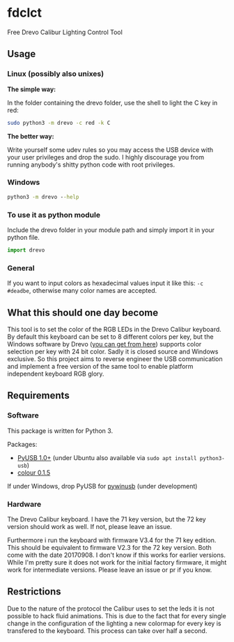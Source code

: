 
# fdclct

Free Drevo Calibur Lighting Control Tool

## Usage

### Linux (possibly also unixes)

**The simple way:**

In the folder containing the drevo folder, use the shell to light the C key in red:

```bash
sudo python3 -m drevo -c red -k C
```

**The better way:**

Write yourself some udev rules so you may access the USB device with your user privileges and drop the sudo.
I highly discourage you from running anybody's shitty python code with root privileges.

### Windows

```cmd
python3 -m drevo --help
```

### To use it as python module

Include the drevo folder in your module path and simply import it in your python file.

```python
import drevo
```

### General

If you want to input colors as hexadecimal values input it like this: ```-c #deadbe```, otherwise many color names are accepted.

## What this should one day become

This tool is to set the color of the RGB LEDs in the Drevo Calibur keyboard. By default this keyboard can be set to 8 different colors per key, but the Windows software by Drevo ([you can get from here](https://drevo.net/product/keyboard/calibur)) supports color selection per key with 24 bit color. Sadly it is closed source and Windows exclusive. So this project aims to reverse engineer the USB communication and implement a free version of the same tool to enable platform independent keyboard RGB glory.

## Requirements

### Software

This package is written for Python 3.

Packages:

* [PyUSB 1.0+](https://github.com/pyusb/pyusb) (under Ubuntu also available via ```sudo apt install python3-usb```)
* [colour 0.1.5](https://github.com/vaab/colour)

If under Windows, drop PyUSB for [pywinusb](https://github.com/rene-aguirre/pywinusb) (under development)

### Hardware

The Drevo Calibur keyboard. I have the 71 key version, but the 72 key version should work as well. If not, please leave an issue.

Furthermore i run the keyboard with firmware V3.4 for the 71 key edition. This should be equivalent to firmware V2.3 for the 72 key version. Both come with the date 20170908. I don't know if this works for earlier versions. While I'm pretty sure it does not work for the initial factory firmware, it might work for intermediate versions. Please leave an issue or pr if you know.

## Restrictions

Due to the nature of the protocol the Calibur uses to set the leds it is not possible to hack fluid animations. This is due to the fact that for every single change in the configuration of the lighting a new colormap for every key is transfered to the keyboard. This process can take over half a second.